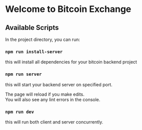 # Welcome to Bitcoin Exchange

## Available Scripts

In the project directory, you can run:

### `npm run install-server`

this will install all dependencies for your bitcoin backend project

### `npm run server`

this will start your backend server on specified port.

The page will reload if you make edits.\
You will also see any lint errors in the console.

### `npm run dev`

this will run both client and server concurrently.
